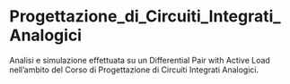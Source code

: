# Progettazione_di_Circuiti_Integrati_Analogici
Analisi e simulazione effettuata su un Differential Pair with Active Load nell’ambito del Corso di Progettazione di Circuiti Integrati Analogici.
